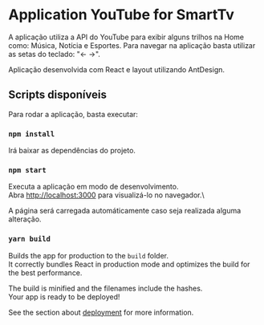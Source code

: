 # Application YouTube for SmartTv

A aplicação utiliza a API do YouTube para exibir alguns trilhos na Home como: Música, Notícia e Esportes. Para navegar na aplicação basta utilizar as setas do teclado: "<- ->".

Aplicação desenvolvida com React e layout utilizando AntDesign.

## Scripts disponíveis

Para rodar a aplicação, basta executar:

### `npm install`

Irá baixar as dependências do projeto.


### `npm start`

Executa a aplicação em modo de desenvolvimento.\
Abra [http://localhost:3000](http://localhost:3000) para visualizá-lo no navegador.\

A página será carregada automáticamente caso seja realizada alguma alteração.

### `yarn build`

Builds the app for production to the `build` folder.\
It correctly bundles React in production mode and optimizes the build for the best performance.

The build is minified and the filenames include the hashes.\
Your app is ready to be deployed!

See the section about [deployment](https://facebook.github.io/create-react-app/docs/deployment) for more information.

